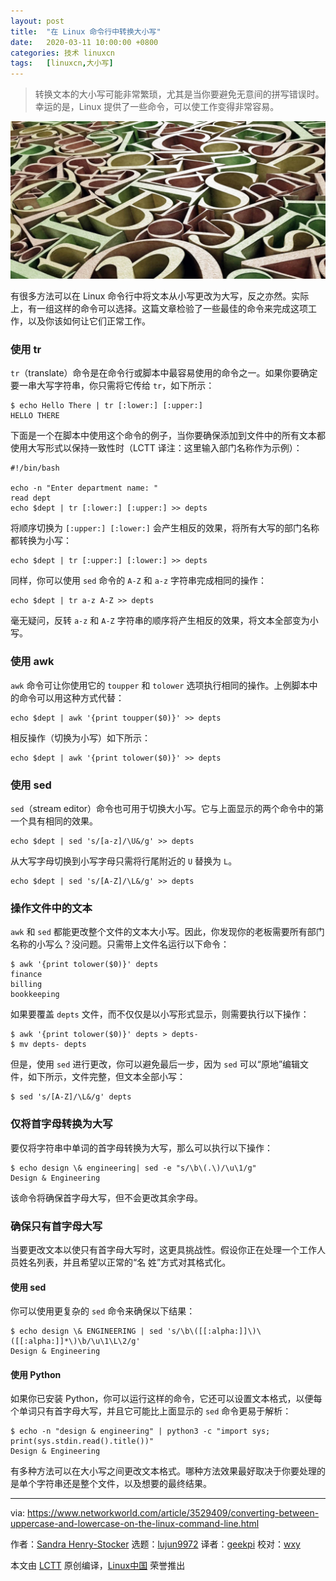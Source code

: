 ```yaml
---
layout: post
title:	"在 Linux 命令行中转换大小写"
date:	2020-03-11 10:00:00 +0800 
categories:	技术 linuxcn 
tags:	[linuxcn,大小写]
---
```




> 
> 转换文本的大小写可能非常繁琐，尤其是当你要避免无意间的拼写错误时。幸运的是，Linux 提供了一些命令，可以使工作变得非常容易。
> 
> 
> 


![](/Asserts/Images/album/202003/11/095821df7u8nlyfyyydqvf.jpg)


有很多方法可以在 Linux 命令行中将文本从小写更改为大写，反之亦然。实际上，有一组这样的命令可以选择。这篇文章检验了一些最佳的命令来完成这项工作，以及你该如何让它们正常工作。


### 使用 tr


`tr`（translate）命令是在命令行或脚本中最容易使用的命令之一。如果你要确定要一串大写字符串，你只需将它传给 `tr`，如下所示：



```
$ echo Hello There | tr [:lower:] [:upper:]
HELLO THERE
```

下面是一个在脚本中使用这个命令的例子，当你要确保添加到文件中的所有文本都使用大写形式以保持一致性时（LCTT 译注：这里输入部门名称作为示例）：



```
#!/bin/bash

echo -n "Enter department name: "
read dept
echo $dept | tr [:lower:] [:upper:] >> depts
```

将顺序切换为 `[:upper:] [:lower:]` 会产生相反的效果，将所有大写的部门名称都转换为小写：



```
echo $dept | tr [:upper:] [:lower:] >> depts
```

同样，你可以使用 `sed` 命令的 `A-Z` 和 `a-z` 字符串完成相同的操作：



```
echo $dept | tr a-z A-Z >> depts
```

毫无疑问，反转 `a-z` 和 `A-Z` 字符串的顺序将产生相反的效果，将文本全部变为小写。


### 使用 awk


`awk` 命令可让你使用它的 `toupper` 和 `tolower` 选项执行相同的操作。上例脚本中的命令可以用这种方式代替：



```
echo $dept | awk '{print toupper($0)}' >> depts
```

相反操作（切换为小写）如下所示：



```
echo $dept | awk '{print tolower($0)}' >> depts
```

### 使用 sed


`sed`（stream editor）命令也可用于切换大小写。它与上面显示的两个命令中的第一个具有相同的效果。



```
echo $dept | sed 's/[a-z]/\U&/g' >> depts
```

从大写字母切换到小写字母只需将行尾附近的 `U` 替换为 `L`。



```
echo $dept | sed 's/[A-Z]/\L&/g' >> depts
```

### 操作文件中的文本


`awk` 和 `sed` 都能更改整个文件的文本大小写。因此，你发现你的老板需要所有部门名称的小写么？没问题。只需带上文件名运行以下命令：



```
$ awk '{print tolower($0)}' depts
finance
billing
bookkeeping
```

如果要覆盖 `depts` 文件，而不仅仅是以小写形式显示，则需要执行以下操作：



```
$ awk '{print tolower($0)}' depts > depts-
$ mv depts- depts
```

但是，使用 `sed` 进行更改，你可以避免最后一步，因为 `sed` 可以“原地”编辑文件，如下所示，文件完整，但文本全部小写：



```
$ sed 's/[A-Z]/\L&/g' depts
```

### 仅将首字母转换为大写


要仅将字符串中单词的首字母转换为大写，那么可以执行以下操作：



```
$ echo design \& engineering| sed -e "s/\b\(.\)/\u\1/g"
Design & Engineering
```

该命令将确保首字母大写，但不会更改其余字母。


### 确保只有首字母大写


当要更改文本以使只有首字母大写时，这更具挑战性。假设你正在处理一个工作人员姓名列表，并且希望以正常的“名 姓”方式对其格式化。


#### 使用 sed


你可以使用更复杂的 `sed` 命令来确保以下结果：



```
$ echo design \& ENGINEERING | sed 's/\b\([[:alpha:]]\)\([[:alpha:]]*\)\b/\u\1\L\2/g'
Design & Engineering
```

#### 使用 Python


如果你已安装 Python，你可以运行这样的命令，它还可以设置文本格式，以便每个单词只有首字母大写，并且它可能比上面显示的 `sed` 命令更易于解析：



```
$ echo -n "design & engineering" | python3 -c "import sys; print(sys.stdin.read().title())"
Design & Engineering
```

有多种方法可以在大小写之间更改文本格式。哪种方法效果最好取决于你要处理的是单个字符串还是整个文件，以及想要的最终结果。




---


via: <https://www.networkworld.com/article/3529409/converting-between-uppercase-and-lowercase-on-the-linux-command-line.html>


作者：[Sandra Henry-Stocker](https://www.networkworld.com/author/Sandra-Henry_Stocker/) 选题：[lujun9972](https://github.com/lujun9972) 译者：[geekpi](https://github.com/geekpi) 校对：[wxy](https://github.com/wxy)


本文由 [LCTT](https://github.com/LCTT/TranslateProject) 原创编译，[Linux中国](https://linux.cn/) 荣誉推出
